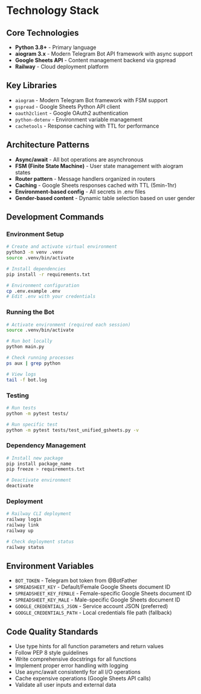 # Technology Stack

## Core Technologies
- **Python 3.8+** - Primary language
- **aiogram 3.x** - Modern Telegram Bot API framework with async support
- **Google Sheets API** - Content management backend via gspread
- **Railway** - Cloud deployment platform

## Key Libraries
- `aiogram` - Modern Telegram Bot framework with FSM support
- `gspread` - Google Sheets Python API client
- `oauth2client` - Google OAuth2 authentication
- `python-dotenv` - Environment variable management
- `cachetools` - Response caching with TTL for performance

## Architecture Patterns
- **Async/await** - All bot operations are asynchronous
- **FSM (Finite State Machine)** - User state management with aiogram states
- **Router pattern** - Message handlers organized in routers
- **Caching** - Google Sheets responses cached with TTL (5min-1hr)
- **Environment-based config** - All secrets in .env files
- **Gender-based content** - Dynamic table selection based on user gender

## Development Commands

### Environment Setup
```bash
# Create and activate virtual environment
python3 -m venv .venv
source .venv/bin/activate

# Install dependencies
pip install -r requirements.txt

# Environment configuration
cp .env.example .env
# Edit .env with your credentials
```

### Running the Bot
```bash
# Activate environment (required each session)
source .venv/bin/activate

# Run bot locally
python main.py

# Check running processes
ps aux | grep python

# View logs
tail -f bot.log
```

### Testing
```bash
# Run tests
python -m pytest tests/

# Run specific test
python -m pytest tests/test_unified_gsheets.py -v
```

### Dependency Management
```bash
# Install new package
pip install package_name
pip freeze > requirements.txt

# Deactivate environment
deactivate
```

### Deployment
```bash
# Railway CLI deployment
railway login
railway link
railway up

# Check deployment status
railway status
```

## Environment Variables
- `BOT_TOKEN` - Telegram bot token from @BotFather
- `SPREADSHEET_KEY` - Default/Female Google Sheets document ID
- `SPREADSHEET_KEY_FEMALE` - Female-specific Google Sheets document ID
- `SPREADSHEET_KEY_MALE` - Male-specific Google Sheets document ID
- `GOOGLE_CREDENTIALS_JSON` - Service account JSON (preferred)
- `GOOGLE_CREDENTIALS_PATH` - Local credentials file path (fallback)

## Code Quality Standards
- Use type hints for all function parameters and return values
- Follow PEP 8 style guidelines
- Write comprehensive docstrings for all functions
- Implement proper error handling with logging
- Use async/await consistently for all I/O operations
- Cache expensive operations (Google Sheets API calls)
- Validate all user inputs and external data